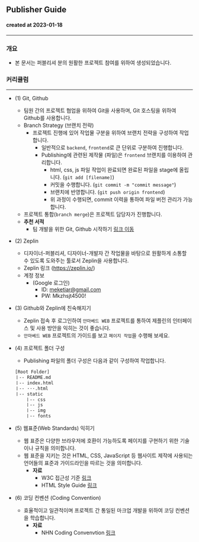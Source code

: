 ## Publisher Guide
#### created at 2023-01-18
---
### 개요
- 본 문서는 퍼블리셔 분의 원활한 프로젝트 참여를 위하여 생성되었습니다.  

### 커리큘럼
---
- (1) Git, Github
  - 팀원 간의 프로젝트 협업을 위하여 Git을 사용하며, Git 호스팅을 위하여 Github를 사용합니다.
  - Branch Strategy (브랜치 전략)
    - 프로젝트 진행에 있어 작업물 구분을 위하여 브랜치 전략을 구성하여 작업합니다. 
      - 일반적으로 `backend`, `frontend`로 큰 단위로 구분하여 진행합니다.
      - Publishing에 관련된 제작물 (파일)은 `frontend`  브랜치를 이용하여 관리합니다.
        - html, css, js 파일 작업이 완료되면 완료된 파일을 stage에 올립니다. (`git add [filename]`)
        - 커밋을 수행합니다. (`git commit -m "commit message"`)
        - 브랜치에 반영합니다. (`git push origin frontend`)
        - 위 과정이 수행되면, commit 이력을 통하여 파일 버전 관리가 가능합니다.
  - 프로젝트 통합(`branch merge`)은 프로젝트 담당자가 진행합니다.   
  - <b>추천 서적</b>
      - 팀 개발을 위한 Git, Github 시작하기 [링크 이동](http://www.yes24.com/Product/Goods/85382769)  

- (2) Zeplin
  - 디자이너-퍼블리셔, 디자이너-개발자 간 작업물을 바탕으로 원활하게 소통할 수 있도록 도와주는 툴로서 Zeplin을 사용합니다.
  - Zeplin 링크 (https://zeplin.io/)
  - 계정 정보
    - (Google 로그인) 
      - ID: meketiar@gmail.com
      - PW: Mkzhsjt4500!

- (3) Github와 Zeplin에 친숙해지기
  - Zeplin 접속 후 로그인하여 `안마베드 WEB` 프로젝트를 통하여 제플린의 인터페이스 및 사용 방안을 익히는 것이 좋습니다.
  - `안마베드 WEB` 프로젝트의 가이드를 보고 `페이지 작업`을 수행해 보세요.

- (4) 프로젝트 폴더 구성
  - Publishing 파일의 폴더 구성은 다음과 같이 구성하여 작업합니다.
  ```bash
  [Root Folder]
  ㅣ-- README.md
  ㅣ-- index.html 
  ㅣ-- ···.html
  ㅣ-- static
      ㅣ-- css
      ㅣ-- js
      ㅣ-- img
      ㅣ-- fonts
  ```

- (5) 웹표준(Web Standards) 익히기 
  - 웹 표준은 다양한 브라우저에 호환이 가능하도록 페이지를 구현하기 위한 기술이나 규칙을 의미합니다.
  - 웹 표준을 지키는 것은 HTML, CSS, JavaScript 등 웹사이트 제작에 사용되는 언어들의 표준과 가이드라인을 따르는 것을 의미합니다.
    - <b>자료</b> 
      - W3C 접근성 기준 [링크](https://www.w3.org/WAI/standards-guidelines/ko)
      - HTML Style Guide [링크](https://www.w3schools.com/html/html5_syntax.asp)


- (6) 코딩 컨벤션 (Coding Convention)
  - 효율적이고 일관적이며 프로젝트 간 통일된 마크업 개발을 위하여 코딩 컨벤션을 학습합니다.
    - <b>자료</b>
      - NHN Coding Convenvtion [링크](https://nuli.navercorp.com/data/convention/NHN_Coding_Conventions_for_Markup_Languages.pdf)